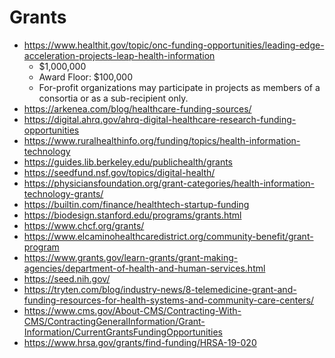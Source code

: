# Grants
- https://www.healthit.gov/topic/onc-funding-opportunities/leading-edge-acceleration-projects-leap-health-information
	- $1,000,000
	- Award Floor: $100,000
	- For-profit organizations may participate in projects as members of a consortia or as a sub-recipient only.
- https://arkenea.com/blog/healthcare-funding-sources/
- https://digital.ahrq.gov/ahrq-digital-healthcare-research-funding-opportunities
- https://www.ruralhealthinfo.org/funding/topics/health-information-technology
- https://guides.lib.berkeley.edu/publichealth/grants
- https://seedfund.nsf.gov/topics/digital-health/
- https://physiciansfoundation.org/grant-categories/health-information-technology-grants/
- https://builtin.com/finance/healthtech-startup-funding
- https://biodesign.stanford.edu/programs/grants.html
- https://www.chcf.org/grants/
- https://www.elcaminohealthcaredistrict.org/community-benefit/grant-program
- https://www.grants.gov/learn-grants/grant-making-agencies/department-of-health-and-human-services.html
- https://seed.nih.gov/
- https://tryten.com/blog/industry-news/8-telemedicine-grant-and-funding-resources-for-health-systems-and-community-care-centers/
- https://www.cms.gov/About-CMS/Contracting-With-CMS/ContractingGeneralInformation/Grant-Information/CurrentGrantsFundingOpportunities
- https://www.hrsa.gov/grants/find-funding/HRSA-19-020